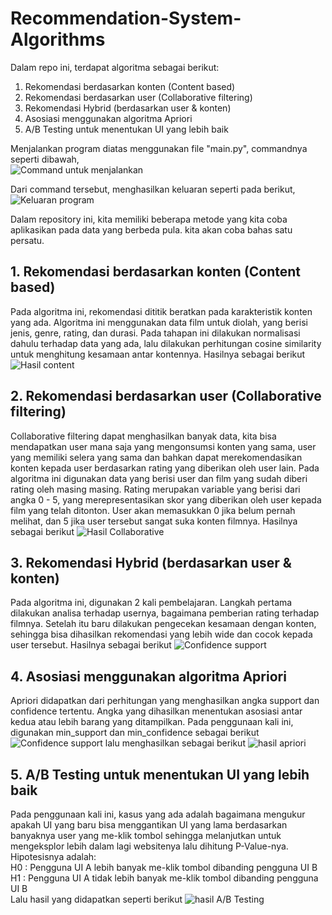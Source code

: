 # Recommendation-System-Algorithms
Dalam repo ini, terdapat algoritma sebagai berikut:
1. Rekomendasi berdasarkan konten (Content based)
2. Rekomendasi berdasarkan user (Collaborative filtering)
3. Rekomendasi Hybrid (berdasarkan user & konten)
4. Asosiasi menggunakan algoritma Apriori
5. A/B Testing untuk menentukan UI yang lebih baik

Menjalankan program diatas menggunakan file "main.py", commandnya seperti dibawah,<br>
![Command untuk menjalankan](https://raw.githubusercontent.com/dzvlfi/Recommendation-System-Algorithms/master/image/command.png)

Dari command tersebut, menghasilkan keluaran seperti pada berikut,
![Keluaran program](https://raw.githubusercontent.com/dzvlfi/Recommendation-System-Algorithms/master/image/result_program.png)

Dalam repository ini, kita memiliki beberapa metode yang kita coba aplikasikan pada data yang berbeda pula. kita akan coba bahas satu persatu.
<br>
## 1. Rekomendasi berdasarkan konten (Content based)<br>
Pada algoritma ini, rekomendasi dititik beratkan pada karakteristik konten yang ada. Algoritma ini menggunakan data film untuk diolah, yang berisi jenis, genre, rating, dan durasi. Pada tahapan ini dilakukan normalisasi dahulu terhadap data yang ada, lalu dilakukan perhitungan cosine similarity untuk menghitung kesamaan antar kontennya. Hasilnya sebagai berikut
![Hasil content](https://raw.githubusercontent.com/dzvlfi/Recommendation-System-Algorithms/master/image/result_content.png)
<br>
## 2. Rekomendasi berdasarkan user (Collaborative filtering)<br>
Collaborative filtering dapat menghasilkan banyak data, kita bisa mendapatkan user mana saja yang mengonsumsi konten yang sama, user yang memiliki selera yang sama dan bahkan dapat merekomendasikan konten kepada user berdasarkan rating yang diberikan oleh user lain. Pada algoritma ini digunakan data yang berisi user dan film yang sudah diberi rating oleh masing masing. Rating merupakan variable yang berisi dari angka 0 - 5, yang merepresentasikan skor yang diberikan oleh user kepada film yang telah ditonton. User akan memasukkan 0 jika belum pernah melihat, dan 5 jika user tersebut sangat suka konten filmnya. Hasilnya sebagai berikut
![Hasil Collaborative](https://raw.githubusercontent.com/dzvlfi/Recommendation-System-Algorithms/master/image/result_collab.png)
<br>
## 3. Rekomendasi Hybrid (berdasarkan user & konten)<br>
Pada algoritma ini, digunakan 2 kali pembelajaran. Langkah pertama dilakukan analisa terhadap usernya, bagaimana pemberian rating terhadap filmnya. Setelah itu baru dilakukan pengecekan kesamaan dengan konten, sehingga bisa dihasilkan rekomendasi yang lebih wide dan cocok kepada user tersebut. Hasilnya sebagai berikut
![Confidence support](https://raw.githubusercontent.com/dzvlfi/Recommendation-System-Algorithms/master/image/result_hybrid.png)
<br>
## 4. Asosiasi menggunakan algoritma Apriori<br>
Apriori didapatkan dari perhitungan yang menghasilkan angka support dan confidence tertentu. Angka yang dihasilkan menentukan asosiasi antar kedua atau lebih barang yang ditampilkan. Pada penggunaan kali ini, digunakan min_support dan min_confidence sebagai berikut
![Confidence support](https://raw.githubusercontent.com/dzvlfi/Recommendation-System-Algorithms/master/image/support_confidence.png)
lalu menghasilkan sebagai berikut
![hasil apriori](https://raw.githubusercontent.com/dzvlfi/Recommendation-System-Algorithms/master/image/result_apriori.png)
<br>
## 5. A/B Testing untuk menentukan UI yang lebih baik<br>
Pada penggunaan kali ini, kasus yang ada adalah bagaimana mengukur apakah UI yang baru bisa menggantikan UI yang lama berdasarkan banyaknya user yang me-klik tombol sehingga melanjutkan untuk mengeksplor lebih dalam lagi websitenya lalu dihitung P-Value-nya. Hipotesisnya adalah:<br>
H0 : Pengguna UI A lebih banyak me-klik tombol dibanding pengguna UI B
H1 : Pengguna UI A tidak lebih banyak me-klik tombol dibanding pengguna UI B
<br>
Lalu hasil yang didapatkan seperti berikut
![hasil A/B Testing](https://raw.githubusercontent.com/dzvlfi/Recommendation-System-Algorithms/master/image/result_AB.png)
